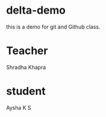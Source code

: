# delta-demo
this is a demo for git and Github class.

# Teacher
Shradha Khapra

# student
Aysha K S